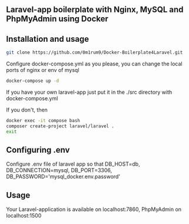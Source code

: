 ## Laravel-app boilerplate with Nginx, MySQL and PhpMyAdmin using Docker

## Installation and usage
```bash
git clone https://github.com/0m1rum9/Docker-Boilerplate4Laravel.git
```
Configure docker-compose.yml as you please, you can change the local ports of nginx or env of mysql

```bash
docker-compose up -d
```
If you have your own laravel-app just put it in the ./src directory with docker-compose.yml

If you don't, then
```bash
docker exec -it compose bash
composer create-project laravel/laravel .
exit
```

## Configuring .env
Configure .env file of laravel app so that DB_HOST=db, DB_CONNECTION=mysql, DB_PORT=3306, DB_PASSWORD='mysql_docker.env.password'

## Usage
Your Laravel-application is available on localhost:7860, PhpMyAdmin on localhost:1500
